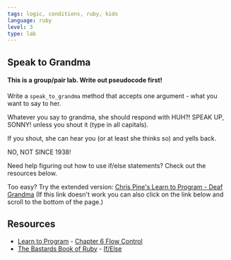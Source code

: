 ```yaml
---
tags: logic, conditions, ruby, kids
language: ruby
level: 3
type: lab
---
```


## Speak to Grandma
#### This is a group/pair lab. Write out pseudocode first!

Write a `speak_to_grandma` method that accepts one argument - what you want to say to her.

Whatever you say to grandma, she should respond with
HUH?! SPEAK UP, SONNY!
unless you shout it (type in all capitals).

If you shout, she can hear you (or at least she thinks so) 
and yells back.

NO, NOT SINCE 1938!

Need help figuring out how to use if/else statements? Check out the resources below.

Too easy? Try the extended version: [Chris Pine's Learn to Program - Deaf Grandma](http://books.flatironschool.com/books/43?page=141) (If this link doesn't work you can also click on the link below and scroll to the bottom of the page.)


## Resources
* [Learn to Program](http://books.flatironschool.com/books/43?page=49) - [Chapter 6 Flow Control](https://pine.fm/LearnToProgram/?Chapter=06)
* [The Bastards Book of Ruby](http://ruby.bastardsbook.com/) - [If/Else](http://ruby.bastardsbook.com/chapters/ifelse/)

